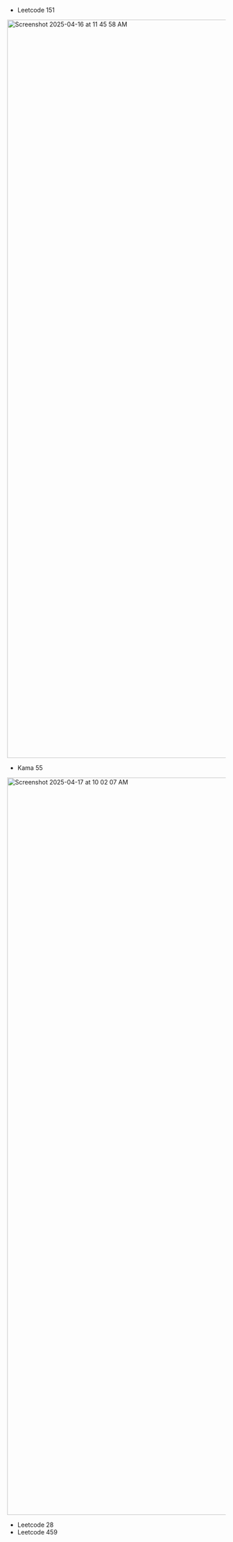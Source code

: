- Leetcode 151
<img width="1703" alt="Screenshot 2025-04-16 at 11 45 58 AM" src="https://github.com/user-attachments/assets/49df6f2d-50c1-44e2-b34f-60d90b0c4675" />

- Kama 55
<img width="1701" alt="Screenshot 2025-04-17 at 10 02 07 AM" src="https://github.com/user-attachments/assets/f6f9abfa-c08f-4dd0-be5a-4a550a9ed98e" />

- Leetcode 28
- Leetcode 459
